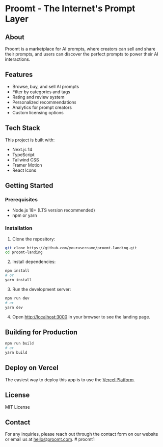 # Proomt - The Internet's Prompt Layer

## About

Proomt is a marketplace for AI prompts, where creators can sell and share their prompts, and users can discover the perfect prompts to power their AI interactions.

## Features

- Browse, buy, and sell AI prompts
- Filter by categories and tags
- Rating and review system
- Personalized recommendations
- Analytics for prompt creators
- Custom licensing options

## Tech Stack

This project is built with:

- Next.js 14
- TypeScript
- Tailwind CSS
- Framer Motion
- React Icons

## Getting Started

### Prerequisites

- Node.js 18+ (LTS version recommended)
- npm or yarn

### Installation

1. Clone the repository:
```bash
git clone https://github.com/yourusername/proomt-landing.git
cd proomt-landing
```

2. Install dependencies:
```bash
npm install
# or
yarn install
```

3. Run the development server:
```bash
npm run dev
# or
yarn dev
```

4. Open [http://localhost:3000](http://localhost:3000) in your browser to see the landing page.

## Building for Production

```bash
npm run build
# or
yarn build
```

## Deploy on Vercel

The easiest way to deploy this app is to use the [Vercel Platform](https://vercel.com).

## License

MIT License

## Contact

For any inquiries, please reach out through the contact form on our website or email us at hello@proomt.com. # proomt1
